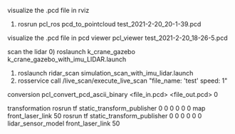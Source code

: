 visualize the .pcd file in rviz
 1) rosrun pcl_ros pcd_to_pointcloud test_2021-2-20_20-1-39.pcd



visualize the .pcd file in pcd viewer
pcl_viewer test_2021-2-20_18-26-5.pcd



scan the lidar
0)  roslaunch k_crane_gazebo  k_crane_gazebo_with_imu_LIDAR.launch
1)  roslaunch ridar_scan simulation_scan_with_imu_lidar.launch
2)  rosservice call /live_scan/execute_live_scan "file_name: 'test'
speed: 1"


conversion
pcl_convert_pcd_ascii_binary <file_in.pcd> <file_out.pcd> 0


transformation
rosrun tf static_transform_publisher 0 0 0 0 0 0 map front_laser_link 50
rosrun tf static_transform_publisher 0 0 0 0 0 0 lidar_sensor_model front_laser_link 50